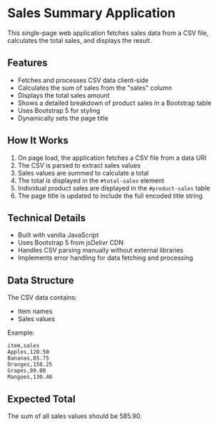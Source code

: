 # Sales Summary Application

This single-page web application fetches sales data from a CSV file, calculates the total sales, and displays the result.

## Features

- Fetches and processes CSV data client-side
- Calculates the sum of sales from the "sales" column
- Displays the total sales amount
- Shows a detailed breakdown of product sales in a Bootstrap table
- Uses Bootstrap 5 for styling
- Dynamically sets the page title

## How It Works

1. On page load, the application fetches a CSV file from a data URI
2. The CSV is parsed to extract sales values
3. Sales values are summed to calculate a total
4. The total is displayed in the `#total-sales` element
5. Individual product sales are displayed in the `#product-sales` table
6. The page title is updated to include the full encoded title string

## Technical Details

- Built with vanilla JavaScript
- Uses Bootstrap 5 from jsDelivr CDN
- Handles CSV parsing manually without external libraries
- Implements error handling for data fetching and processing

## Data Structure

The CSV data contains:
- Item names
- Sales values

Example:
```
item,sales
Apples,120.50
Bananas,85.75
Oranges,150.25
Grapes,99.00
Mangoes,130.40
```

## Expected Total

The sum of all sales values should be 585.90.